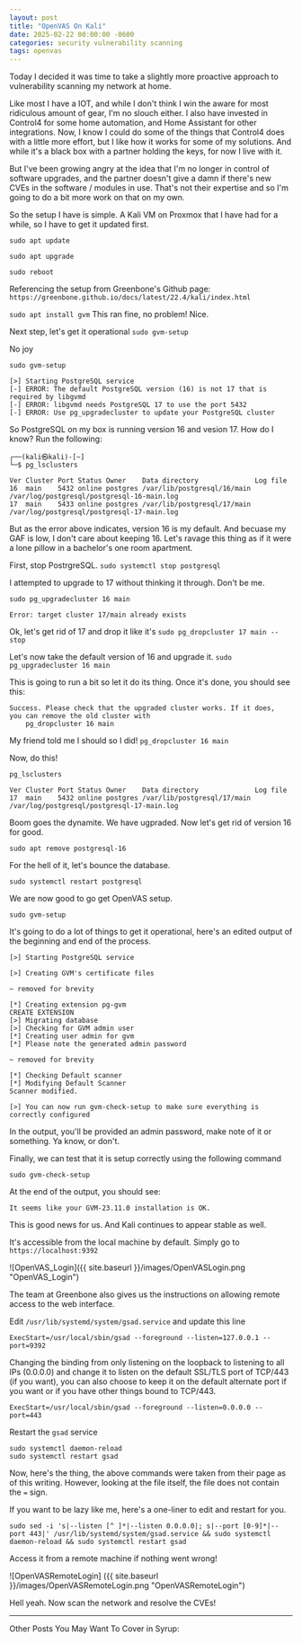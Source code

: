 ```yaml
---
layout: post
title: "OpenVAS On Kali"
date: 2025-02-22 00:00:00 -0600
categories: security vulnerability scanning
tags: openvas
---
```

Today I decided it was time to take a slightly more proactive approach to vulnerability scanning my network at home.  

Like most I have a IOT, and while I don't think I win the aware for most ridiculous amount of gear, I'm no slouch either.  I also have invested in Control4 for some home automation, and Home Assistant for other integrations.  Now, I know I could do some of the things that Control4 does with a little more effort, but I like how it works for some of my solutions.  And while it's a black box with a partner holding the keys, for now I live with it.  

But I've been growing angry at the idea that I'm no longer in control of software upgrades, and the partner doesn't give a damn if there's new CVEs in the software / modules in use.  That's not their expertise and so I'm going to do a bit more work on that on my own.

So the setup I have is simple.  A Kali VM on Proxmox that I have had for a while, so I have to get it updated first.

`sudo apt update`

`sudo apt upgrade`

`sudo reboot`

Referencing the setup from Greenbone's Github page: `https://greenbone.github.io/docs/latest/22.4/kali/index.html`

`sudo apt install gvm`
This ran fine, no problem!  Nice.

Next step, let's get it operational 
`sudo gvm-setup`

No joy

```
sudo gvm-setup

[>] Starting PostgreSQL service
[-] ERROR: The default PostgreSQL version (16) is not 17 that is required by libgvmd
[-] ERROR: libgvmd needs PostgreSQL 17 to use the port 5432
[-] ERROR: Use pg_upgradecluster to update your PostgreSQL cluster
```

So PostgreSQL on my box is running version 16 and vesion 17.  How do I know?  Run the following:

```
┌──(kali㉿kali)-[~]
└─$ pg_lsclusters

Ver Cluster Port Status Owner    Data directory              Log file
16  main    5432 online postgres /var/lib/postgresql/16/main /var/log/postgresql/postgresql-16-main.log
17  main    5433 online postgres /var/lib/postgresql/17/main /var/log/postgresql/postgresql-17-main.log

```

But as the error above indicates, version 16 is my default.  And becuase my GAF is low, I don't care about keeping 16.  Let's ravage this thing as if it were a lone pillow in a bachelor's one room apartment.

First, stop PostrgreSQL.
`sudo systemctl stop postgresql`

I attempted to upgrade to 17 without thinking it through.  Don't be me.
```
sudo pg_upgradecluster 16 main

Error: target cluster 17/main already exists
```

Ok, let's get rid of 17 and drop it like it's <redacted>
`sudo pg_dropcluster 17 main --stop`

Let's now take the default version of 16 and upgrade it.
`sudo pg_upgradecluster 16 main`

This is going to run a bit so let it do its thing.  Once it's done, you should see this:
```
Success. Please check that the upgraded cluster works. If it does,
you can remove the old cluster with
    pg_dropcluster 16 main
```

My friend told me I should so I did!
`pg_dropcluster 16 main`

Now, do this!
```
pg_lsclusters

Ver Cluster Port Status Owner    Data directory              Log file
17  main    5432 online postgres /var/lib/postgresql/17/main /var/log/postgresql/postgresql-17-main.log
```

Boom goes the dynamite.  We have ugpraded.  Now let's get rid of version 16 for good.

`sudo apt remove postgresql-16`


For the hell of it, let's bounce the database.

`sudo systemctl restart postgresql`

We are now good to go get OpenVAS setup.

`sudo gvm-setup`

It's going to do a lot of things to get it operational, here's an edited output of the beginning and end of the process.

```
[>] Starting PostgreSQL service

[>] Creating GVM's certificate files

~ removed for brevity

[*] Creating extension pg-gvm
CREATE EXTENSION
[>] Migrating database
[>] Checking for GVM admin user
[*] Creating user admin for gvm
[*] Please note the generated admin password

~ removed for brevity

[*] Checking Default scanner
[*] Modifying Default Scanner
Scanner modified.

[>] You can now run gvm-check-setup to make sure everything is correctly configured
```

In the output, you'll be provided an admin password, make note of it or something.  Ya know, or don't.

Finally, we can test that it is setup correctly using the following command

`sudo gvm-check-setup`

At the end of the output, you should see:

`It seems like your GVM-23.11.0 installation is OK.`

This is good news for us.  And Kali continues to appear stable as well.

It's accessible from the local machine by default.  Simply go to `https://localhost:9392`

![OpenVAS_Login]({{ site.baseurl }}/images/OpenVASLogin.png "OpenVAS_Login")


The team at Greenbone also gives us the instructions on allowing remote access to the web interface.  

Edit `/usr/lib/systemd/system/gsad.service` and update this line 

`ExecStart=/usr/local/sbin/gsad --foreground --listen=127.0.0.1 --port=9392`

Changing the binding from only listening on the loopback to listening to all IPs (0.0.0.0) and change it to listen on the default SSL/TLS port of TCP/443 (if you want), you can also choose to keep it on the default alternate port if you want or if you have other things bound to TCP/443.

`ExecStart=/usr/local/sbin/gsad --foreground --listen=0.0.0.0 --port=443`

Restart the `gsad` service

```
sudo systemctl daemon-reload
sudo systemctl restart gsad
```

Now, here's the thing, the above commands were taken from their page as of this writing.  However, looking at the file itself, the file does not contain the `=` sign.  

If you want to be lazy like me, here's a one-liner to edit and restart for you.

`sudo sed -i 's|--listen [^ ]*|--listen 0.0.0.0|; s|--port [0-9]*|--port 443|' /usr/lib/systemd/system/gsad.service && sudo systemctl daemon-reload && sudo systemctl restart gsad`

Access it from a remote machine if nothing went wrong!

![OpenVASRemoteLogin] ({{ site.baseurl }}/images/OpenVASRemoteLogin.png "OpenVASRemoteLogin")

Hell yeah.  Now scan the network and resolve the CVEs!



---

Other Posts You May Want To Cover in Syrup:
